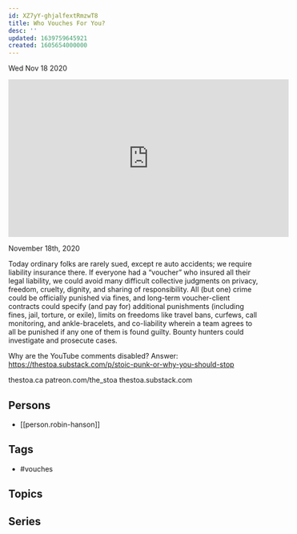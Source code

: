 ```yaml
---
id: XZ7yY-ghjalfextRmzwT8
title: Who Vouches For You?
desc: ''
updated: 1639759645921
created: 1605654000000
---
```





Wed Nov 18 2020

<iframe width="560" height="315" src="https://www.youtube.com/embed/PHS3DZbstww" title="Who Vouches For You? w/ Robin Hanson" frameborder="0" allow="accelerometer; autoplay; clipboard-write; encrypted-media; gyroscope; picture-in-picture" allowfullscreen ></iframe>

November 18th, 2020

Today ordinary folks are rarely sued, except re auto accidents; we require liability insurance there. If everyone had a “voucher” who insured all their legal liability, we could avoid many difficult collective judgments on privacy, freedom, cruelty, dignity, and sharing of responsibility. All (but one) crime could be officially punished via fines, and long-term voucher-client contracts could specify (and pay for) additional punishments (including fines, jail, torture, or exile), limits on freedoms like travel bans, curfews, call monitoring, and ankle-bracelets, and co-liability wherein a team agrees to all be punished if any one of them is found guilty. Bounty hunters could investigate and prosecute cases.

Why are the YouTube comments disabled? Answer: https://thestoa.substack.com/p/stoic-punk-or-why-you-should-stop

thestoa.ca
patreon.com/the_stoa
thestoa.substack.com

## Persons

- [[person.robin-hanson]]

## Tags

- #vouches

## Topics



## Series



